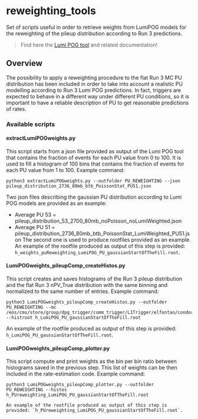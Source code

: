 # reweighting_tools

Set of scripts useful in order to retrieve weights from LumiPOG models for the reweighting of the pileup distribution according to Run 3 predictions. 

> Find here the [Lumi POG tool](https://cmslumipog.web.cern.ch/cgi-bin/pileupDistribution.py) and related documentation!

## Overview
The possibility to apply a reweighting procedure to the flat Run 3 MC PU distribution has been included in order to take into account a realistic PU modelling according to Run 3 Lumi POG predictions. 
In fact, triggers are expected to behave in a different way under different PU conditions, so it is important to have a reliable description of PU to get reasonable predictions of rates. 

### Available scripts

#### extractLumiPOGweights.py
This script starts from a json file provided as output of the Lumi POG tool that contains the fraction of events for each PU value from 0 to 100.
It is used to fill a histogram of 100 bins that contains the fraction of events for each PU value from 1 to 100. 
Example command:
```
python3 extractLumiPOGweights.py --outfolder PU_REWEIGHTING --json pileup_distribution_2736_80mb_btb_PoissonStat_PU51.json
```
Two json files describing the gaussian PU distribution according to Lumi POG models are provided as an example:
* Average PU 53 = pileup_distribution_53_2700_80mb_noPoisson_noLumiWeighted.json
* Average PU 51 = pileup_distribution_2736_80mb_btb_PoissonStat_LumiWeighted_PU51.json
The second one is used to produce rootfiles provided as an example.
An example of the rootfile produced as output of this step is provided: `h_weights_puReweighting_LumiPOG_PU_gaussianStartOfTheFill.root`.

#### LumiPOGweights_pileupComp_createHistos.py
This script creates and saves histograms of the Run 3 pileup distribution and the flat Run 3 nPV_True distribution with the same binning and normalized to the same number of entries.
Example command:
```
python3 LumiPOGweights_pileupComp_createHistos.py --outfolder PU_REWEIGHTING --mc /eos/cms/store/group/dpg_trigger/comm_trigger/L1Trigger/elfontan/condor/NuGun.root --histroot h_LumiPOG_PU_gaussianStartOfTheFill.root
```
An example of the rootfile produced as output of this step is provided: `h_LumiPOG_PU_gaussianStartOfTheFill.root`.

#### LumiPOGweights_pileupComp_plotter.py
This script compute and print weights as the bin per bin ratio between histograms saved in the previous step.
This list of weights can be then included in the rate-estimation code.
Example command:
```
python3 LumiPOGweights_pileupComp_plotter.py --outfolder PU_REWEIGHTING --histos h_PUreweighting_LumiPOG_PU_gaussianStartOfTheFill.root

An example of the rootfile produced as output of this step is provided: `h_PUreweighting_LumiPOG_PU_gaussianStartOfTheFill.root`.
